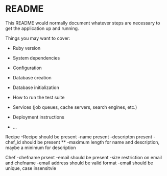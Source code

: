 # README

This README would normally document whatever steps are necessary to get the
application up and running.

Things you may want to cover:

* Ruby version

* System dependencies

* Configuration

* Database creation

* Database initialization

* How to run the test suite

* Services (job queues, cache servers, search engines, etc.)

* Deployment instructions

* ...


Recipe
-Recipe should be present
-name present 
-descripton present
-chef_id should be present **
-maximum length for name and description, maybe a minimum for description

Chef
-chefname prsent
-email should be present
-size restriction on email and chefname
-email address should be valid format
-email should be unique, case insensitvie